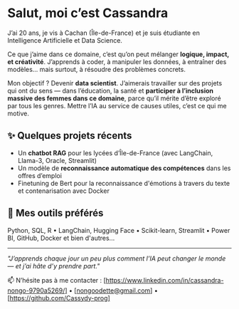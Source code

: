 # Salut, moi c’est Cassandra

J’ai 20 ans, je vis à Cachan (Île-de-France) et je suis étudiante en Intelligence Artificielle et Data Science.

Ce que j’aime dans ce domaine, c’est qu’on peut mélanger **logique, impact, et créativité**. J’apprends à coder, à manipuler les données, à entraîner des modèles… mais surtout, à résoudre des problèmes concrets.

Mon objectif ? Devenir **data scientist**. J’aimerais travailler sur des projets qui ont du sens — dans l’éducation, la santé et **participer à l’inclusion massive des femmes dans ce domaine**, parce qu’il mérite d’être exploré par tous les genres. Mettre l’IA au service de causes utiles, c’est ce qui me motive.

## ✨ Quelques projets récents
- Un **chatbot RAG** pour les lycées d’Île-de-France (avec LangChain, Llama-3, Oracle, Streamlit)
- Un modèle de **reconnaissance automatique des compétences** dans les offres d’emploi
- Finetuning de Bert pour la reconnaissance d'émotions à travers du texte et contenarisation avec Docker

## 🧰 Mes outils préférés
Python, SQL, R • LangChain, Hugging Face • Scikit-learn, Streamlit • Power BI, GitHub, Docker et bien d'autres...

---

*"J’apprends chaque jour un peu plus comment l’IA peut changer le monde — et j’ai hâte d’y prendre part."*

📫 N’hésite pas à me contacter : [https://www.linkedin.com/in/cassandra-nongo-9790a5269/] • [nongoodette@gmail.com] • [https://github.com/Cassydy-prog]
